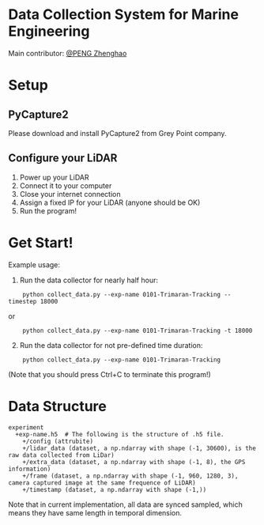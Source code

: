 # Data Collection System for Marine Engineering

Main contributor: [@PENG Zhenghao](https://github.com/PengZhenghao)


# Setup

## PyCapture2

Please download and install PyCapture2 from Grey Point company.

## Configure your LiDAR

1. Power up your LiDAR
2. Connect it to your computer
3. Close your internet connection
4. Assign a fixed IP for your LiDAR (anyone should be OK)
5. Run the program!


# Get Start!

Example usage:

1. Run the data collector for nearly half hour:

```
    python collect_data.py --exp-name 0101-Trimaran-Tracking --timestep 18000
```

or

```
    python collect_data.py --exp-name 0101-Trimaran-Tracking -t 18000
```
 
2. Run the data collector for not pre-defined time duration:

```
    python collect_data.py --exp-name 0101-Trimaran-Tracking
```
 
(Note that you should press Ctrl+C to terminate this program!)

# Data Structure

```
experiment
  +exp-name.h5  # The following is the structure of .h5 file.
    +/config (attrubite)
    +/lidar_data (dataset, a np.ndarray with shape (-1, 30600), is the raw data collected from LiDar)
    +/extra_data (dataset, a np.ndarray with shape (-1, 8), the GPS information)
    +/frame (dataset, a np.ndarray with shape (-1, 960, 1280, 3), camera captured image at the same frequence of LiDAR)
    +/timestamp (dataset, a np.ndarray with shape (-1,))
```

Note that in current implementation, all data are synced sampled, which means they have same length in temporal dimension. 
